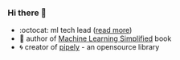 ### Hi there 👋

- :octocat: ml tech lead ([read more](https://awolf.io))
- :orange_book: author of [Machine Learning Simplified](https://themlsbook.com) book
- :cyclone: creator of [pipely](https://pypi.org/project/pipely/) - an opensource library

<!-- ![Twitter follow](https://img.shields.io/twitter/follow/5x125?style=social) -->

<!-- ![GitHub stars](https://img.shields.io/github/stars/5x12?affiliations=OWNER%2CCOLLABORATOR) -->
<!-- ![GitHub stars](https://img.shields.io/github/stars/5x12?style=social) -->
<!-- https://gist.github.com/rxaviers/7360908 -->



<!-- ![GitHub stats](https://github-readme-stats.vercel.app/api?username=5x12&show_icons=true&theme=nord&hide=prs,issues,contribs) -->

<!-- ![GitHub stars](https://img.shields.io/github/stars/5x12?affiliations=OWNER%2CCOLLABORATOR)
![GitHub followers](https://img.shields.io/github/followers/5x12?color=red) 
![](https://komarev.com/ghpvc/?username=5x12&color=blue&label=Profile+Views) -->
